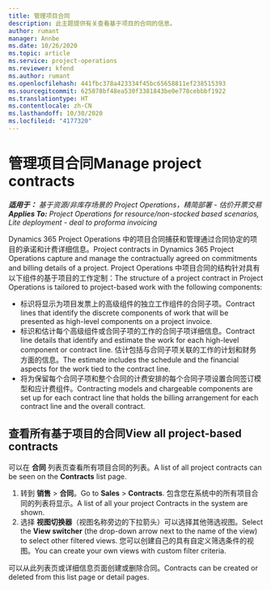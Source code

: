 ```yaml
---
title: 管理项目合同
description: 此主题提供有关查看基于项目的合同的信息。
author: rumant
manager: Annbe
ms.date: 10/26/2020
ms.topic: article
ms.service: project-operations
ms.reviewer: kfend
ms.author: rumant
ms.openlocfilehash: 441fbc378a423334f45bc65658811ef238515393
ms.sourcegitcommit: 625878bf48ea530f3381843be0e778cebbbf1922
ms.translationtype: HT
ms.contentlocale: zh-CN
ms.lasthandoff: 10/30/2020
ms.locfileid: "4177320"
---
```

# <a name="manage-project-contracts"></a><span data-ttu-id="25d9d-103">管理项目合同</span><span class="sxs-lookup"><span data-stu-id="25d9d-103">Manage project contracts</span></span>

<span data-ttu-id="25d9d-104">_**适用于：** 基于资源/非库存场景的 Project Operations，精简部署 - 估价开票交易_</span><span class="sxs-lookup"><span data-stu-id="25d9d-104">_**Applies To:** Project Operations for resource/non-stocked based scenarios, Lite deployment - deal to proforma invoicing_</span></span>

<span data-ttu-id="25d9d-105">Dynamics 365 Project Operations 中的项目合同捕获和管理通过合同协定的项目的承诺和计费详细信息。</span><span class="sxs-lookup"><span data-stu-id="25d9d-105">Project contracts in Dynamics 365 Project Operations capture and manage the contractually agreed on commitments and billing details of a project.</span></span> <span data-ttu-id="25d9d-106">Project Operations 中项目合同的结构针对具有以下组件的基于项目的工作定制：</span><span class="sxs-lookup"><span data-stu-id="25d9d-106">The structure of a project contract in Project Operations is tailored to project-based work with the following components:</span></span>

- <span data-ttu-id="25d9d-107">标识将显示为项目发票上的高级组件的独立工作组件的合同子项。</span><span class="sxs-lookup"><span data-stu-id="25d9d-107">Contract lines that identify the discrete components of work that will be presented as high-level components on a project invoice.</span></span>
- <span data-ttu-id="25d9d-108">标识和估计每个高级组件或合同子项的工作的合同子项详细信息。</span><span class="sxs-lookup"><span data-stu-id="25d9d-108">Contract line details that identify and estimate the work for each high-level component or contract line.</span></span> <span data-ttu-id="25d9d-109">估计包括与合同子项关联的工作的计划和财务方面的信息。</span><span class="sxs-lookup"><span data-stu-id="25d9d-109">The estimate includes the schedule and the financial aspects for the work tied to the contract line.</span></span>
- <span data-ttu-id="25d9d-110">将为保留每个合同子项和整个合同的计费安排的每个合同子项设置合同签订模型和应计费组件。</span><span class="sxs-lookup"><span data-stu-id="25d9d-110">Contracting models and chargeable components are set up for each contract line that holds the billing arrangement for each contract line and the overall contract.</span></span>

## <a name="view-all-project-based-contracts"></a><span data-ttu-id="25d9d-111">查看所有基于项目的合同</span><span class="sxs-lookup"><span data-stu-id="25d9d-111">View all project-based contracts</span></span>

<span data-ttu-id="25d9d-112">可以在 **合同** 列表页查看所有项目合同的列表。</span><span class="sxs-lookup"><span data-stu-id="25d9d-112">A list of all project contracts can be seen on the **Contracts** list page.</span></span> 

1. <span data-ttu-id="25d9d-113">转到 **销售** > **合同**。</span><span class="sxs-lookup"><span data-stu-id="25d9d-113">Go to **Sales** > **Contracts**.</span></span> <span data-ttu-id="25d9d-114">包含您在系统中的所有项目合同的列表将显示。</span><span class="sxs-lookup"><span data-stu-id="25d9d-114">A list of all your project Contracts in the system are shown.</span></span> 
2. <span data-ttu-id="25d9d-115">选择 **视图切换器**（视图名称旁边的下拉箭头）可以选择其他筛选视图。</span><span class="sxs-lookup"><span data-stu-id="25d9d-115">Select the **View switcher** (the drop-down arrow next to the name of the view) to select other filtered views.</span></span> <span data-ttu-id="25d9d-116">您可以创建自己的具有自定义筛选条件的视图。</span><span class="sxs-lookup"><span data-stu-id="25d9d-116">You can create your own views with custom filter criteria.</span></span>

<span data-ttu-id="25d9d-117">可以从此列表页或详细信息页面创建或删除合同。</span><span class="sxs-lookup"><span data-stu-id="25d9d-117">Contracts can be created or deleted from this list page or detail pages.</span></span>
